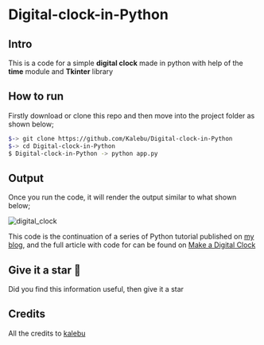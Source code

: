 
# Digital-clock-in-Python

Intro
-----
This is a code for a simple  **digital clock** made in python 
with help of the **time** module and **Tkinter** library  


How to run 
---------

Firstly download or clone this repo and then move into the project folder as shown below;

```bash
$-> git clone https://github.com/Kalebu/Digital-clock-in-Python
$-> cd Digital-clock-in-Python
$ Digital-clock-in-Python -> python app.py
```

Output
--------
Once you run the code, it will render the output similar to what shown below;

![digital_clock](https://user-images.githubusercontent.com/77124662/130321144-3776737b-dc39-4914-b19b-081aed8906b8.PNG)



This code is the continuation of a series of Python tutorial published 
on [my blog](kalebujordan.com), and the full article with code for can 
be found on [Make a Digital Clock](https://kalebujordan.com/how-to-make-a-digital-clock-in-python/)


Give it a star :tada:
--------------
Did you find this information useful, then give it a star 


Credits
-----------
All the credits to [kalebu](github.com/kalebu)
